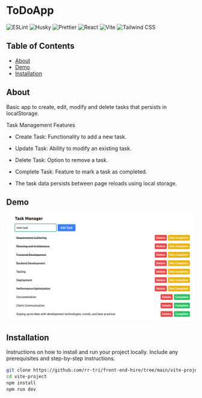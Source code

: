 # ToDoApp

![ESLint](https://img.shields.io/badge/ESLint-00b300)   ![Husky](https://img.shields.io/badge/Husky-668cff)   ![Prettier](https://img.shields.io/badge/Prettier-ff8000)   ![React](https://img.shields.io/badge/React-000099)   ![Vite](https://img.shields.io/badge/Vite-e6e600)   ![Tailwind CSS](https://img.shields.io/badge/Tailwind%20CSS-008fb3)

## Table of Contents

- [About](#about)
- [Demo](#demo)
- [Installation](#installation)

## About

Basic app to create, edit, modify and delete tasks that persists in localStorage.

Task Management Features

- Create Task: Functionality to add a new task.

- Update Task: Ability to modify an existing task.

- Delete Task: Option to remove a task.

- Complete Task: Feature to mark a task as completed.

- The task data persists between page reloads using local storage.

## Demo

![app](./src/assets/screenshot.png)

## Installation

Instructions on how to install and run your project locally. Include any prerequisites and step-by-step instructions.

```bash
git clone https://github.com/rr-tri/front-end-hire/tree/main/vite-project
cd vite-project
npm install
npm run dev
```
